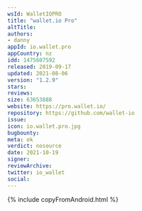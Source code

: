 ```yaml
---
wsId: WalletIOPRO
title: "wallet.io Pro"
altTitle: 
authors:
- danny
appId: io.wallet.pro
appCountry: nz
idd: 1475607592
released: 2019-09-17
updated: 2021-08-06
version: "1.2.9"
stars: 
reviews: 
size: 63653888
website: https://pro.wallet.io/
repository: https://github.com/wallet-io
issue: 
icon: io.wallet.pro.jpg
bugbounty: 
meta: ok
verdict: nosource
date: 2021-10-19
signer: 
reviewArchive:
twitter: io_wallet
social:
---
```


{% include copyFromAndroid.html %}

